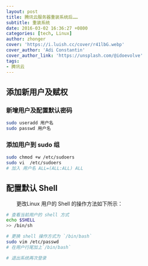 ```yaml
---
layout: post
title: 腾讯云服务器重装系统后……
subtitle: 重装系统
date: 2016-03-02 16:36:27 +0800
categories: [tech, Linux]
author: zhonger
cover: 'https://i.luish.cc/cover/r41lbG.webp'
cover_author: 'Adi Constantin'
cover_author_link: 'https://unsplash.com/@idoevolve'
tags:
- 腾讯云
---
```

## 添加新用户及赋权

### 新增用户及配置默认密码

```bash
sudo useradd 用户名
sudo passwd 用户名
```

### 添加用户到 sudo 组

```bash
sudo chmod +w /etc/sudoers
sudo vi  /etc/sudoers 
# 加入 用户名 ALL=(ALL:ALL) ALL
```

## 配置默认 Shell

&emsp;&emsp;更改Linux 用户的 Shell 的操作方法如下所示：

```bash
# 查看当前用户的 shell 方式 
echo $SHELL    
>> /bin/sh

# 更换 shell 操作方式为 `/bin/bash`   
sudo vim /etc/passwd  
# 在用户行尾加上`/bin/bash`

# 退出系统再次登录
```
